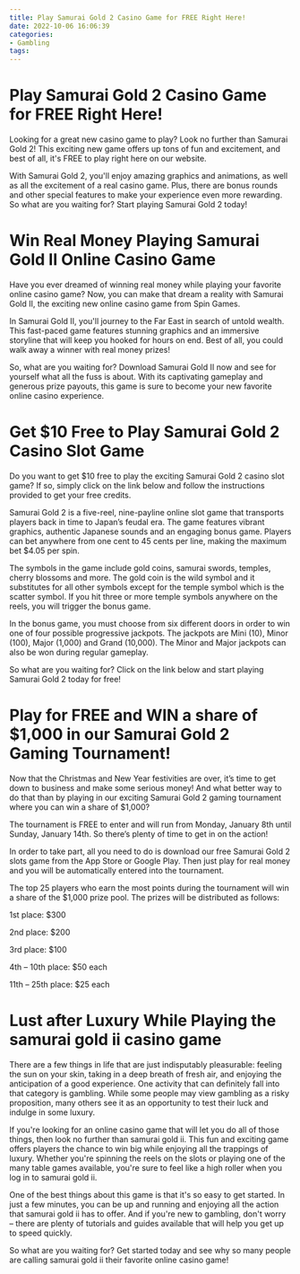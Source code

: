 ```yaml
---
title: Play Samurai Gold 2 Casino Game for FREE Right Here!
date: 2022-10-06 16:06:39
categories:
- Gambling
tags:
---
```



#  Play Samurai Gold 2 Casino Game for FREE Right Here!

Looking for a great new casino game to play? Look no further than Samurai Gold 2! This exciting new game offers up tons of fun and excitement, and best of all, it's FREE to play right here on our website.

With Samurai Gold 2, you'll enjoy amazing graphics and animations, as well as all the excitement of a real casino game. Plus, there are bonus rounds and other special features to make your experience even more rewarding. So what are you waiting for? Start playing Samurai Gold 2 today!

#  Win Real Money Playing Samurai Gold II Online Casino Game

Have you ever dreamed of winning real money while playing your favorite online casino game? Now, you can make that dream a reality with Samurai Gold II, the exciting new online casino game from Spin Games.

In Samurai Gold II, you'll journey to the Far East in search of untold wealth. This fast-paced game features stunning graphics and an immersive storyline that will keep you hooked for hours on end. Best of all, you could walk away a winner with real money prizes!

So, what are you waiting for? Download Samurai Gold II now and see for yourself what all the fuss is about. With its captivating gameplay and generous prize payouts, this game is sure to become your new favorite online casino experience.

#  Get $10 Free to Play Samurai Gold 2 Casino Slot Game

Do you want to get $10 free to play the exciting Samurai Gold 2 casino slot game? If so, simply click on the link below and follow the instructions provided to get your free credits.

Samurai Gold 2 is a five-reel, nine-payline online slot game that transports players back in time to Japan’s feudal era. The game features vibrant graphics, authentic Japanese sounds and an engaging bonus game. Players can bet anywhere from one cent to 45 cents per line, making the maximum bet $4.05 per spin.

The symbols in the game include gold coins, samurai swords, temples, cherry blossoms and more. The gold coin is the wild symbol and it substitutes for all other symbols except for the temple symbol which is the scatter symbol. If you hit three or more temple symbols anywhere on the reels, you will trigger the bonus game.

In the bonus game, you must choose from six different doors in order to win one of four possible progressive jackpots. The jackpots are Mini (10), Minor (100), Major (1,000) and Grand (10,000). The Minor and Major jackpots can also be won during regular gameplay.

So what are you waiting for? Click on the link below and start playing Samurai Gold 2 today for free!

#  Play for FREE and WIN a share of $1,000 in our Samurai Gold 2 Gaming Tournament!

Now that the Christmas and New Year festivities are over, it’s time to get down to business and make some serious money! And what better way to do that than by playing in our exciting Samurai Gold 2 gaming tournament where you can win a share of $1,000?

The tournament is FREE to enter and will run from Monday, January 8th until Sunday, January 14th. So there’s plenty of time to get in on the action!

In order to take part, all you need to do is download our free Samurai Gold 2 slots game from the App Store or Google Play. Then just play for real money and you will be automatically entered into the tournament.

The top 25 players who earn the most points during the tournament will win a share of the $1,000 prize pool. The prizes will be distributed as follows:

1st place: $300

2nd place: $200

3rd place: $100

4th – 10th place: $50 each

11th – 25th place: $25 each

#  Lust after Luxury While Playing the samurai gold ii casino game

There are a few things in life that are just indisputably pleasurable: feeling the sun on your skin, taking in a deep breath of fresh air, and enjoying the anticipation of a good experience. One activity that can definitely fall into that category is gambling. While some people may view gambling as a risky proposition, many others see it as an opportunity to test their luck and indulge in some luxury.

If you're looking for an online casino game that will let you do all of those things, then look no further than samurai gold ii. This fun and exciting game offers players the chance to win big while enjoying all the trappings of luxury. Whether you're spinning the reels on the slots or playing one of the many table games available, you're sure to feel like a high roller when you log in to samurai gold ii.

One of the best things about this game is that it's so easy to get started. In just a few minutes, you can be up and running and enjoying all the action that samurai gold ii has to offer. And if you're new to gambling, don't worry – there are plenty of tutorials and guides available that will help you get up to speed quickly.

So what are you waiting for? Get started today and see why so many people are calling samurai gold ii their favorite online casino game!